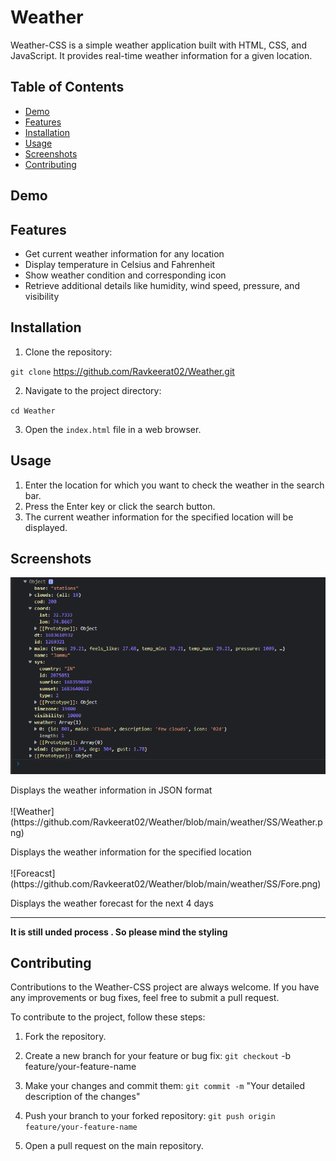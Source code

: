 # Weather

Weather-CSS is a simple weather application built with HTML, CSS, and JavaScript. It provides real-time weather information for a given location.

## Table of Contents
- [Demo](#demo)
- [Features](#features)
- [Installation](#installation)
- [Usage](#usage)
- [Screenshots](#screenshots)
- [Contributing](#contributing)


## Demo

<!-- You can see a live demo of the Weather-CSS application [here](https://ravkeerat02.github.io/Weather-CSS/). -->

## Features

- Get current weather information for any location
- Display temperature in Celsius and Fahrenheit
- Show weather condition and corresponding icon
- Retrieve additional details like humidity, wind speed, pressure, and visibility

## Installation

1. Clone the repository:

`git clone` https://github.com/Ravkeerat02/Weather.git


2. Navigate to the project directory:

  `cd Weather`  

3. Open the `index.html` file in a web browser.

## Usage

1. Enter the location for which you want to check the weather in the search bar.
2. Press the Enter key or click the search button.
3. The current weather information for the specified location will be displayed.

## Screenshots

![Console Display](https://github.com/Ravkeerat02/Weather/blob/main/weather/SS/CONSOLE.png)
<p>Displays the weather information in JSON format
<br></br>
![Weather](https://github.com/Ravkeerat02/Weather/blob/main/weather/SS/Weather.png)
<p>Displays the weather information for the specified location
<br></br>
![Foreacst](https://github.com/Ravkeerat02/Weather/blob/main/weather/SS/Fore.png)
<p>Displays the weather forecast for the next 4 days

<hr>




**It is still unded process . So please mind the styling**


## Contributing

Contributions to the Weather-CSS project are always welcome. If you have any improvements or bug fixes, feel free to submit a pull request.

To contribute to the project, follow these steps:

1. Fork the repository.
2. Create a new branch for your feature or bug fix:
  `git checkout` -b feature/your-feature-name 
  
3. Make your changes and commit them:
  `git commit -m` "Your detailed description of the changes"    

4. Push your branch to your forked repository:
  `git push origin feature/your-feature-name` 

5. Open a pull request on the main repository.


